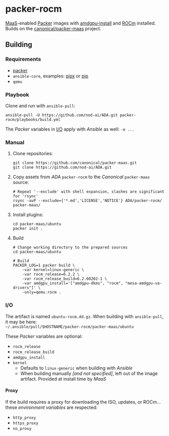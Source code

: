 # packer-rocm

[MaaS](https://maas.io/)-enabled [Packer](https://www.packer.io/) images
with [amdgpu-install](https://amdgpu-install.readthedocs.io/en/latest/) and [ROCm](https://www.amd.com/en/products/software/rocm.html) installed.
Builds on the [canonical/packer-maas](https://github.com/canonical/packer-maas/)
project.


## Building

### Requirements

* [packer](https://developer.hashicorp.com/packer/docs/install)
* `ansible-core`, examples: [pipx](https://docs.ansible.com/ansible/latest/installation_guide/intro_installation.html#installing-and-upgrading-ansible-with-pipx) or [pip](https://docs.ansible.com/ansible/latest/installation_guide/intro_installation.html#installing-and-upgrading-ansible-with-pip)
* `qemu`

### Playbook

Clone and run with `ansible-pull`:

```shell
ansible-pull -U https://github.com/nod-ai/ADA.git packer-rocm/playbooks/build.yml
```

The _Packer_ variables in [I/O](#io) apply with _Ansible_ as well: `-e ...`

### Manual

1. Clone repositories:

    ```shell
    git clone https://github.com/canonical/packer-maas.git
    git clone https://github.com/nod-ai/ADA.git
    ```

2. Copy assets from _ADA_ `packer-rocm` to the _Canonical_ `packer-maas` source:

    ```shell
    # Repeat '--exclude' with shell expansion, slashes are significant for 'rsync'
    rsync -avP --exclude={'*.md','LICENSE','NOTICE'} ADA/packer-rocm/ packer-maas/
    ```

3. Install plugins:

    ```shell
    cd packer-maas/ubuntu
    packer init .
    ```

4. Build

    ```shell
    # Change working directory to the prepared sources
    cd packer-maas/ubuntu

    # Build
    PACKER_LOG=1 packer build \
        -var kernel=linux-generic \
        -var rocm_release=6.2.2 \
        -var rocm_release_build=6.2.60202-1 \
        -var amdgpu_install='["amdgpu-dkms", "rocm", "mesa-amdgpu-va-drivers"]' \
        -only=qemu.rocm .
    ```

### I/O

The artifact is named `ubuntu-rocm.dd.gz`. When building with `ansible-pull`, it may be here:  
`~/.ansible/pull/$HOSTNAME/packer-rocm/packer-maas/ubuntu`

These _Packer_ variables are optional:

* `rocm_release`
* `rocm_release_build`
* `amdgpu_install`
* `kernel`
  * Defaults to `linux-generic` when building with _Ansible_
  * When building manually *[and not specified]*, left out of the image artifact. Provided at install time by _MaaS_

#### Proxy

If the build requires a proxy for downloading the ISO, updates, or ROCm... these _environment variables_ are respected:

* `http_proxy`
* `https_proxy`
* `no_proxy`
